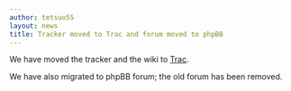 ```yaml
---
author: tetsuo55
layout: news
title: Tracker moved to Trac and forum moved to phpBB
---
```


We have moved the tracker and the wiki to [Trac](https://sourceforge.net/apps/trac/mpc-hc/).

<!--more-->

We have also migrated to phpBB forum; the old forum has been removed.
